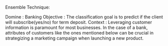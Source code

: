 Ensemble Technique:

Domine : Banking
Objective : The classification goal is to predict if the client will subscribe(yes/no) for term deposit.
Context : Leveraging customer information is paramount for most businesses. In the case of a bank, attributes of customers like the ones mentioned below can be crucial in strategizing a marketing campaign when launching a new product.
